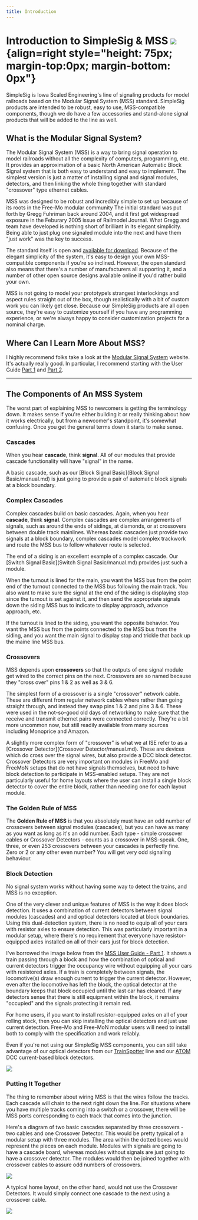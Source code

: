 ```yaml
---
title: Introduction
---
```

# Introduction to SimpleSig & MSS ![](img/simplesig-logo.png){align=right style="height: 75px; margin-top:0px; margin-bottom: 0px"}

SimpleSig is Iowa Scaled Engineering's line of signaling products for model railroads based on the Modular Signal System (MSS) standard.  SimpleSig products are intended to be robust, easy to use, MSS-compatible components, though we do have a few accessories and stand-alone signal products that will be added to the line as well.

## What is the Modular Signal System?

The Modular Signal System (MSS) is a way to bring signal operation to model railroads without all the complexity of computers, programming, etc.  It provides an approximation of a basic North American Automatic Block Signal system that is both easy to understand and easy to implement.  The simplest version is just a matter of installing signal and signal modules, detectors, and then linking the whole thing together with standard "crossover" type ethernet cables.

MSS was designed to be robust and incredibly simple to set up because of its roots in the Free-Mo modular community  The initial standard was put forth by Gregg Fuhriman back around 2004, and it first got widespread exposure in the Feburary 2005 issue of Railmodel Journal.  What Gregg and team have developed is nothing short of brilliant in its elegant simplicity.  Being able to just plug one signaled module into the next and have them "just work" was the key to success.

The standard itself is open and [available for download](http://www.modularsignalsystem.info/ModularSignalSystemStandardV2.0.2.pdf).  Because of the elegant simplicity of the system, it's easy to design your own MSS-compatible components if you're so inclined.  However, the open standard also means that there's a number of manufacturers all supporting it, and a number of other open source designs available online if you'd rather build your own.

MSS is not going to model your prototype’s strangest interlockings and aspect rules straight out of the box, though realistically with a bit of custom work you can likely get close.  Because our SimpleSig products are all open source, they're easy to customize yourself if you have any programming experience, or we're always happy to consider customization projects for a nominal charge.

## Where Can I Learn More About MSS?

I highly recommend folks take a look at the [Modular Signal System](https://modularsignalsystem.info/) website.  It's actually really good.  In particular, I recommend starting with the User Guide [Part 1](http://www.modularsignalsystem.info/MSSUserGuide1.pdf) and [Part 2](http://www.modularsignalsystem.info/MSSUserGuide2.pdf).

---

## The Components of An MSS System

The worst part of explaining MSS to newcomers is getting the terminology down.  It makes sense if you're either building it or really thinking about how it works electrically, but from a newcomer's standpoint, it's somewhat confusing. Once you get the general terms down it starts to make sense.

### Cascades

When you hear **cascade**, think **signal**.  All of our modules that provide cascade functionality will have "signal" in the name.

A basic cascade, such as our [Block Signal Basic](Block Signal Basic/manual.md) is just going to provide a pair of automatic block signals at a block boundary.

### Complex Cascades

Complex cascades build on basic cascades.  Again, when you hear **cascade**, think **signal**.  Complex cascades are complex arrangements of signals, such as around the ends of sidings, at diamonds, or at crossovers between double track mainlines.  Whereas basic cascades just provide two signals at a block boundary, complex cascades model complex trackwork and route the MSS bus to follow whatever route is selected.

The end of a siding is an excellent example of a complex cascade.  Our [Switch Signal Basic](Switch Signal Basic/manual.md) provides just such a module.

When the turnout is lined for the main, you want the MSS bus from the point end of the turnout connected to the MSS bus following the main track.  You also want to make sure the signal at the end of the siding is displaying stop since the turnout is set against it, and then send the appropriate signals down the siding MSS bus to indicate to display approach, advance approach, etc.

If the turnout is lined to the siding, you want the opposite behavior.  You want the MSS bus from the points connected to the MSS bus from the siding, and you want the main signal to display stop and trickle that back up the maine line MSS bus.

### Crossovers

MSS depends upon **crossovers** so that the outputs of one signal module get wired to the correct pins on the next.  Crossovers are so named because they "cross over" pins 1 & 2 as well as 3 & 6.

The simplest form of a crossover is a single "crossover" network cable.  These are different from regular network cables where rather than going straight through, and instead they swap pins 1 & 2 and pins 3 & 6.  These were used in the not-so-good old days of networking to make sure that the receive and transmit ethernet pairs were connected correctly.  They're a bit more uncommon now, but still readily available from many sources including Monoprice and Amazon.

A slightly more complex form of "crossover" is what we at ISE refer to as a [Crossover Detector](Crossover Detector/manual.md).  These are devices which do cross over the signal wires, but also provide a DCC block detector.  Crossover Detectors are very important on modules in FreeMo and FreeMoN setups that do not have signals themselves, but need to have block detection to participate in MSS-enabled setups.  They are not particularly useful for home layouts where the user can install a single block detector to cover the entire block, rather than needing one for each layout module.

### The Golden Rule of MSS

The **Golden Rule of MSS** is that you absolutely must have an odd number of crossovers between signal modules (cascades), but you can have as many as you want as long as it's an odd number.  Each type - simple crossover cables or Crossover Detectors - counts as a crossover in MSS-speak.  One, three, or even 253 crossovers between your cascades is perfectly fine.  Zero or 2 or any other even number?  You will get very odd signaling behaviour.

### Block Detection

No signal system works without having some way to detect the trains, and MSS is no exception.

One of the very clever and unique features of MSS is the way it does block detection.  It uses a combination of current detectors between signal modules (cascades) and and optical detectors located at block boundaries.  Using this dual-detection system, there is no need to equip all of your cars with resistor axles to ensure detection.  This was particularly important in a modular setup, where there's no requirement that everyone have resistor-equipped axles installed on all of their cars just for block detection.

I've borrowed the image below from the [MSS User Guide - Part 1](http://www.modularsignalsystem.info/MSSUserGuide1.pdf).  It shows a train passing through a block and how the combination of optical and current detectors trigger the occupancy wire without equipping all your cars with resistored axles.   If a train is completely between signals, the locomotive(s) draw enough current to trigger the current detector.  However, even after the locomotive has left the block, the optical detector at the boundary keeps that block occupied until the last car has cleared.  If any detectors sense that there is still equipment within the block, it remains "occupied" and the signals protecting it remain red.

For home users, if you want to install resistor-equipped axles on all of your rolling stock, then you can skip installing the optical detectors and just use current detection.  Free-Mo and Free-MoN modular users will need to install both to comply with the specification and work reliably.

Even if you're not using our SimpleSig MSS components, you can still take advantage of our optical detectors from our [TrainSpotter](https://www.iascaled.com/store/IRSensors) line and our [ATOM](https://www.iascaled.com/store/CKT-BD1) DCC current-based block detectors.

![](./img/mss-detection-scheme.png)

### Putting It Together

The thing to remember about wiring MSS is that the wires follow the tracks.  Each cascade will chain to the next right down the line.  For situations where you have multiple tracks coming into a switch or a crossover, there will be MSS ports corresponding to each track that comes into the junction.

Here's a diagram of two basic cascades separated by three crossovers - two cables and one Crossover Detector.  This would be pretty typical of a modular setup with three modules.  The area within the dotted boxes would represent the pieces on each module.  Modules with signals are going to have a cascade board, whereas modules without signals are just going to have a crossover detector.  The modules would then be joined together with crossover cables to assure odd numbers of crossovers.

![](./img/mss-crossover-cascade.png)

A typical home layout, on the other hand, would not use the Crossover Detectors.  It would simply connect one cascade to the next using a crossover cable.

![](./img/mss-crossover-cascade-simple.png)






